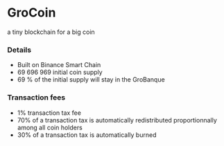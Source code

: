 # GroCoin
a tiny blockchain for a big coin



### Details
- Built on Binance Smart Chain
- 69 696 969 initial coin supply
- 69 % of the initial supply will stay in the GroBanque


### Transaction fees
- 1% transaction tax fee
- 70% of a transaction tax is automatically redistributed proportionnally among all coin holders
- 30% of a transaction tax is automatically burned
